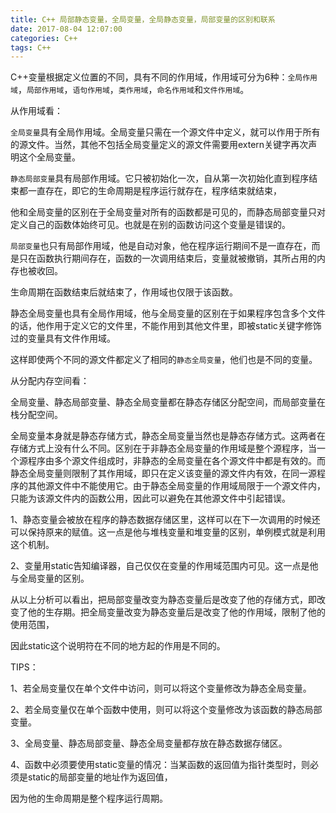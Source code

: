 ```yaml
---
title: C++ 局部静态变量，全局变量，全局静态变量，局部变量的区别和联系
date: 2017-08-04 12:07:00
categories: C++
tags: C++
---
```

C++变量根据定义位置的不同，具有不同的作用域，作用域可分为6种：`全局作用域`，`局部作用域`，`语句作用域`，`类作用域`，`命名作用域`和`文件作用域`。

从作用域看：

`全局变量`具有全局作用域。全局变量只需在一个源文件中定义，就可以作用于所有的源文件。当然，其他不包括全局变量定义的源文件需要用extern关键字再次声明这个全局变量。

`静态局部变量`具有局部作用域。它只被初始化一次，自从第一次初始化直到程序结束都一直存在，即它的生命周期是程序运行就存在，程序结束就结束，

他和全局变量的区别在于全局变量对所有的函数都是可见的，而静态局部变量只对定义自己的函数体始终可见。也就是在别的函数访问这个变量是错误的。

`局部变量`也只有局部作用域，他是自动对象，他在程序运行期间不是一直存在，而是只在函数执行期间存在，函数的一次调用结束后，变量就被撤销，其所占用的内存也被收回。

生命周期在函数结束后就结束了，作用域也仅限于该函数。

静态全局变量也具有全局作用域，他与全局变量的区别在于如果程序包含多个文件的话，他作用于定义它的文件里，不能作用到其他文件里，即被static关键字修饰过的变量具有文件作用域。

这样即使两个不同的源文件都定义了相同的`静态全局变量`，他们也是不同的变量。
<!-- more -->
从分配内存空间看：

全局变量、静态局部变量、静态全局变量都在静态存储区分配空间，而局部变量在栈分配空间。

全局变量本身就是静态存储方式，静态全局变量当然也是静态存储方式。这两者在存储方式上没有什么不同。区别在于非静态全局变量的作用域是整个源程序，当一个源程序由多个源文件组成时，非静态的全局变量在各个源文件中都是有效的。而静态全局变量则限制了其作用域，即只在定义该变量的源文件内有效，在同一源程序的其他源文件中不能使用它。由于静态全局变量的作用域局限于一个源文件内，只能为该源文件内的函数公用，因此可以避免在其他源文件中引起错误。

1、静态变量会被放在程序的静态数据存储区里，这样可以在下一次调用的时候还可以保持原来的赋值。这一点是他与堆栈变量和堆变量的区别，单例模式就是利用这个机制。

2、变量用static告知编译器，自己仅仅在变量的作用域范围内可见。这一点是他与全局变量的区别。

从以上分析可以看出，把局部变量改变为静态变量后是改变了他的存储方式，即改变了他的生存期。把全局变量改变为静态变量后是改变了他的作用域，限制了他的使用范围，

因此static这个说明符在不同的地方起的作用是不同的。

TIPS：

1、若全局变量仅在单个文件中访问，则可以将这个变量修改为静态全局变量。

2、若全局变量仅在单个函数中使用，则可以将这个变量修改为该函数的静态局部变量。

3、全局变量、静态局部变量、静态全局变量都存放在静态数据存储区。

4、函数中必须要使用static变量的情况：当某函数的返回值为指针类型时，则必须是static的局部变量的地址作为返回值，

因为他的生命周期是整个程序运行周期。
